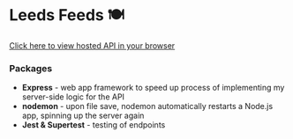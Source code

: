 # Leeds Feeds 🍽️

[Click here to view hosted API in your browser](https://nba-gm-simulator.herokuapp.com/)

### Packages

- **Express** - web app framework to speed up process of implementing my server-side logic for the API
- **nodemon** - upon file save, nodemon automatically restarts a Node.js app, spinning up the server again
- **Jest & Supertest** - testing of endpoints
